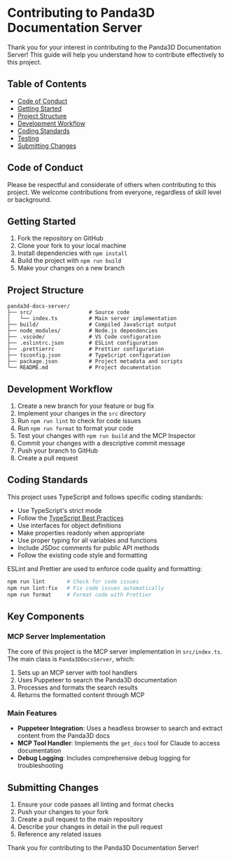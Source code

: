 # Contributing to Panda3D Documentation Server

Thank you for your interest in contributing to the Panda3D Documentation Server! This guide will help you understand how to contribute effectively to this project.

## Table of Contents

- [Code of Conduct](#code-of-conduct)
- [Getting Started](#getting-started)
- [Project Structure](#project-structure)
- [Development Workflow](#development-workflow)
- [Coding Standards](#coding-standards)
- [Testing](#testing)
- [Submitting Changes](#submitting-changes)

## Code of Conduct

Please be respectful and considerate of others when contributing to this project. We welcome contributions from everyone, regardless of skill level or background.

## Getting Started

1. Fork the repository on GitHub
2. Clone your fork to your local machine
3. Install dependencies with `npm install`
4. Build the project with `npm run build`
5. Make your changes on a new branch

## Project Structure

```
panda3d-docs-server/
├── src/                  # Source code
│   └── index.ts          # Main server implementation
├── build/                # Compiled JavaScript output
├── node_modules/         # Node.js dependencies
├── .vscode/              # VS Code configuration
├── .eslintrc.json        # ESLint configuration
├── .prettierrc           # Prettier configuration
├── tsconfig.json         # TypeScript configuration
├── package.json          # Project metadata and scripts
└── README.md             # Project documentation
```

## Development Workflow

1. Create a new branch for your feature or bug fix
2. Implement your changes in the `src` directory
3. Run `npm run lint` to check for code issues
4. Run `npm run format` to format your code
5. Test your changes with `npm run build` and the MCP Inspector
6. Commit your changes with a descriptive commit message
7. Push your branch to GitHub
8. Create a pull request

## Coding Standards

This project uses TypeScript and follows specific coding standards:

- Use TypeScript's strict mode
- Follow the [TypeScript Best Practices](https://www.typescriptlang.org/docs/handbook/declaration-files/do-s-and-don-ts.html)
- Use interfaces for object definitions
- Make properties readonly when appropriate
- Use proper typing for all variables and functions
- Include JSDoc comments for public API methods
- Follow the existing code style and formatting

ESLint and Prettier are used to enforce code quality and formatting:

```bash
npm run lint       # Check for code issues
npm run lint:fix   # Fix code issues automatically
npm run format     # Format code with Prettier
```

## Key Components

### MCP Server Implementation

The core of this project is the MCP server implementation in `src/index.ts`. The main class is `Panda3DDocsServer`, which:

1. Sets up an MCP server with tool handlers
2. Uses Puppeteer to search the Panda3D documentation
3. Processes and formats the search results
4. Returns the formatted content through MCP

### Main Features

- **Puppeteer Integration**: Uses a headless browser to search and extract content from the Panda3D docs
- **MCP Tool Handler**: Implements the `get_docs` tool for Claude to access documentation
- **Debug Logging**: Includes comprehensive debug logging for troubleshooting

## Submitting Changes

1. Ensure your code passes all linting and format checks
2. Push your changes to your fork
3. Create a pull request to the main repository
4. Describe your changes in detail in the pull request
5. Reference any related issues

Thank you for contributing to the Panda3D Documentation Server!
